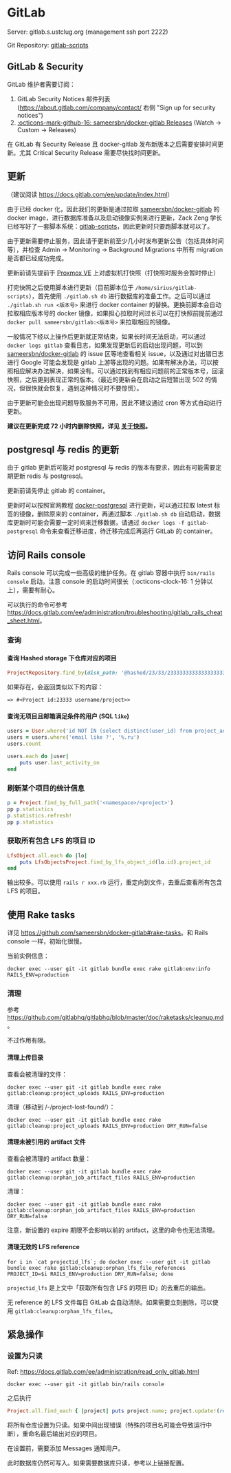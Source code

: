 # GitLab

Server: gitlab.s.ustclug.org (management ssh port 2222)

Git Repository: [gitlab-scripts](https://git.lug.ustc.edu.cn/ustclug/gitlab-scripts)

## GitLab & Security

GitLab 维护者需要订阅：

1. GitLab Security Notices 邮件列表 (<https://about.gitlab.com/company/contact/> 右侧 "Sign up for security notices")
2. [:octicons-mark-github-16: sameersbn/docker-gitlab Releases](https://github.com/sameersbn/docker-gitlab/releases) (Watch → Custom → Releases)

在 GitLab 有 Security Release 且 docker-gitlab 发布新版本之后需要安排时间更新。尤其 Critical Security Release 需要尽快找时间更新。

## 更新

（建议阅读 <https://docs.gitlab.com/ee/update/index.html>）

由于已经 docker 化，因此我们的更新是通过拉取 [sameersbn/docker-gitlab](https://github.com/sameersbn/docker-gitlab) 的 docker image，进行数据库准备以及启动镜像实例来进行更新，Zack Zeng 学长已经写好了一套脚本系统：[gitlab-scripts](https://git.lug.ustc.edu.cn/ustclug/gitlab-scripts)，因此更新时只要跑脚本就可以了。

由于更新需要停止服务，因此请于更新前至少几小时发布更新公告（包括具体时间等），并检查 Admin -> Monitoring -> Background Migrations 中所有 migration 是否都已经成功完成。

更新前请先提前于 [Proxmox VE](https://pve-6.vm.ustclug.org:8006/) 上对虚拟机打快照（打快照时服务会暂时停止）

打完快照之后使用脚本进行更新（目前脚本位于 `/home/sirius/gitlab-scripts`），首先使用 `./gitlab.sh db` 进行数据库的准备工作。之后可以通过 `./gitlab.sh run <版本号>` 来进行 docker container 的替换。更换前脚本会自动拉取相应版本号的 docker 镜像，如果担心拉取时间过长可以在打快照前提前通过 `docker pull sameersbn/gitlab:<版本号>` 来拉取相应的镜像。

一般情况下经以上操作后更新就正常结束，如果长时间无法启动，可以通过 `docker logs gitlab` 查看日志，如果发现更新后的启动出现问题，可以到 [sameersbn/docker-gitlab](https://github.com/sameersbn/docker-gitlab/) 的 issue 区等地查看相关 issue，以及通过对出错日志进行 Google 可能会发现是 gitlab 上游等出现的问题。如果有解决办法，可以按照相应解决办法解决，如果没有。可以通过找到有相应问题前的正常版本号，回滚快照，之后更到表现正常的版本。（最近的更新会在启动之后短暂出现 502 的情况，但很快就会恢复，遇到这种情况时不要惊慌）。

由于更新可能会出现问题导致服务不可用，因此不建议通过 cron 等方式自动进行更新。

**建议在更新完成 72 小时内删除快照，详见 [关于快照](/infrastructure/vsphere/esxi/#about-snapshot)。**

## postgresql 与 redis 的更新

由于 gitlab 更新后可能对 postgresql 与 redis 的版本有要求，因此有可能需要定期更新 redis 与 postgresql。

更新前请先停止 gitlab 的 container。

更新时可以按照官网教程 [docker-postgresql](https://github.com/sameersbn/docker-postgresql/blob/master/README.md) 进行更新，可以通过拉取 latest 标签的镜像，删除原来的 container，再通过脚本 `./gitlab.sh db` 自动启动，数据库更新时可能会需要一定时间来迁移数据，请通过 `docker logs -f gitlab-postgresql` 命令来查看迁移进度，待迁移完成后再运行 GitLab 的 container。

## 访问 Rails console

Rails console 可以完成一些高级的维护任务。在 gitlab 容器中执行 `bin/rails console` 启动。注意 console 的启动时间很长（:octicons-clock-16: 1 分钟以上），需要有耐心。

可以执行的命令可参考 <https://docs.gitlab.com/ee/administration/troubleshooting/gitlab_rails_cheat_sheet.html>。

### 查询

#### 查询 Hashed storage 下仓库对应的项目

```ruby
ProjectRepository.find_by(disk_path: '@hashed/23/33/2333333333333333333333333333333333333333333333333333333333333333').project
```

如果存在，会返回类似以下的内容：

```
=> #<Project id:23333 username/project>>
```

#### 查询无项目且邮箱满足条件的用户 (SQL `like`)

```ruby
users = User.where('id NOT IN (select distinct(user_id) from project_authorizations)')
users = users.where('email like ?', '%.ru')
users.count

users.each do |user|
    puts user.last_activity_on
end
```

### 刷新某个项目的统计信息

```ruby
p = Project.find_by_full_path('<namespace>/<project>')
pp p.statistics
p.statistics.refresh!
pp p.statistics
```

### 获取所有包含 LFS 的项目 ID

```ruby
LfsObject.all.each do |lo|
    puts LfsObjectsProject.find_by_lfs_object_id(lo.id).project_id
end
```

输出较多。可以使用 `rails r xxx.rb` 运行，重定向到文件，去重后查看所有包含 LFS 的项目。

## 使用 Rake tasks

详见 <https://github.com/sameersbn/docker-gitlab#rake-tasks>。和 Rails console 一样，初始化很慢。

当前实例信息：

```shell
docker exec --user git -it gitlab bundle exec rake gitlab:env:info RAILS_ENV=production
```

### 清理

参考 <https://github.com/gitlabhq/gitlabhq/blob/master/doc/raketasks/cleanup.md>。

不过作用有限。

#### 清理上传目录

查看会被清理的文件：

```shell
docker exec --user git -it gitlab bundle exec rake gitlab:cleanup:project_uploads RAILS_ENV=production
```

清理（移动到 /-/project-lost-found/）：

```shell
docker exec --user git -it gitlab bundle exec rake gitlab:cleanup:project_uploads RAILS_ENV=production DRY_RUN=false
```

#### 清理未被引用的 artifact 文件

查看会被清理的 artifact 数量：

```shell
docker exec --user git -it gitlab bundle exec rake gitlab:cleanup:orphan_job_artifact_files RAILS_ENV=production
```

清理：

```shell
docker exec --user git -it gitlab bundle exec rake gitlab:cleanup:orphan_job_artifact_files RAILS_ENV=production DRY_RUN=false
```

注意，新设置的 expire 期限不会影响以前的 artifact，这里的命令也无法清理。

#### 清理无效的 LFS reference

```shell
for i in `cat projectid_lfs`; do docker exec --user git -it gitlab bundle exec rake gitlab:cleanup:orphan_lfs_file_references PROJECT_ID=$i RAILS_ENV=production DRY_RUN=false; done
```

`projectid_lfs` 是上文中「获取所有包含 LFS 的项目 ID」的去重后的输出。

无 reference 的 LFS 文件每日 GitLab 会自动清除。如果需要立刻删除，可以使用 `gitlab:cleanup:orphan_lfs_files`。

## 紧急操作

### 设置为只读

Ref: <https://docs.gitlab.com/ee/administration/read_only_gitlab.html>

```shell
docker exec --user git -it gitlab bin/rails console
```

之后执行

```ruby
Project.all.find_each { |project| puts project.name; project.update!(repository_read_only: true) }
```

将所有仓库设置为只读。如果中间出现错误（特殊的项目名可能会导致运行中断），重命名最后输出对应的项目。

在设置前，需要添加 Messages 通知用户。

此时数据库仍然可写入。如果需要数据库只读，参考以上链接配置。
